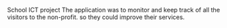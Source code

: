 School ICT project
The application was to monitor and keep track of all the visitors to the non-profit. so they could improve their services.

